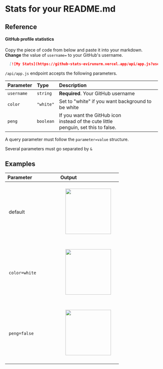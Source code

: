 # Stats for your README.md

## Reference

#### GitHub profile statistics

Copy the piece of code from below and paste it into your markdown.<br/>
**Change** the value of `username=` to your GitHub's username.

```md
  [![My Stats](https://github-stats-evirunurm.vercel.app/api/app.js?username=evirunurm)](https://github.com/evirunurm/github-stats)
```

`/api/app.js` endpoint accepts the following parameters.

| Parameter | Type     | Description                |
| :-------- | :------- | :------------------------- |
| `username` | `string` | **Required**. Your GitHub username |
| `color` | `"white"` | Set to "white" if you want background to be white |
| `peng` | `boolean` | If you want the GitHub icon<br/>instead of the cute little <br/>penguin, set this to false. |
   
A query parameter must follow the `parameter=value` structure.

Several parameters must go separated by `&`


## Examples

| Parameter &nbsp;&nbsp;&nbsp;&nbsp;&nbsp;&nbsp;&nbsp;&nbsp;&nbsp;&nbsp;&nbsp;&nbsp;&nbsp;&nbsp;&nbsp;&nbsp;&nbsp; | Output |
| :-------- | :------- |
|  &nbsp;default&nbsp;  |<br>&nbsp;&nbsp;&nbsp;&nbsp;<img height="150" src="https://i.imgur.com/4FkYASY.png">&nbsp;&nbsp;&nbsp;&nbsp;<br><br>|
|  &nbsp;`color=white`&nbsp;  |<br>&nbsp;&nbsp;&nbsp;&nbsp;<img height="150" src="https://i.imgur.com/rh1G2X0.png">&nbsp;&nbsp;&nbsp;&nbsp;<br><br>|
|  &nbsp;`peng=false`&nbsp;  |<br>&nbsp;&nbsp;&nbsp;&nbsp;<img height="150" src="https://i.imgur.com/1GbRlFE.png">&nbsp;&nbsp;&nbsp;&nbsp;<br><br>|

